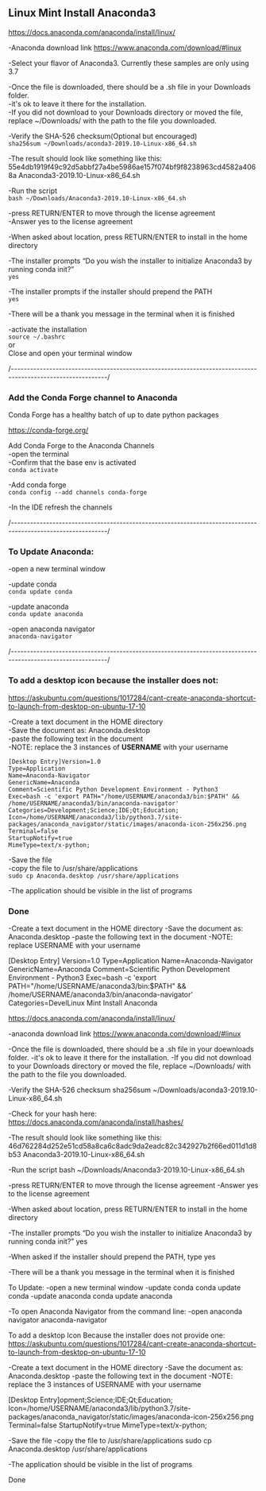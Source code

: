 ## Linux Mint Install Anaconda3

https://docs.anaconda.com/anaconda/install/linux/

-Anaconda download link 
https://www.anaconda.com/download/#linux

-Select your flavor of Anaconda3. Currently these samples are only using 3.7

-Once the file is downloaded, there should be a .sh file in your Downloads folder.  
-it's ok to leave it there for the installation.  
-If you did not download to your Downloads directory or moved the file, replace ~/Downloads/ with the path to the file you downloaded.  

-Verify the SHA-526 checksum(Optional but encouraged)  
`sha256sum ~/Downloads/aconda3-2019.10-Linux-x86_64.sh`

-The result should look like something like this:  
55e4db1919f49c92d5abbf27a4be5986ae157f074bf9f8238963cd4582a4068a  Anaconda3-2019.10-Linux-x86_64.sh

-Run the script  
`bash ~/Downloads/Anaconda3-2019.10-Linux-x86_64.sh`

-press RETURN/ENTER to move through the license agreement  
-Answer yes to the license agreement

-When asked about location, press RETURN/ENTER to install in the home directory

-The installer prompts “Do you wish the installer to initialize Anaconda3 by running conda init?”  
`yes`

-The installer prompts if the installer should prepend the PATH  
`yes`

-There will be a thank you message in the terminal when it is finished  

-activate the installation  
`source ~/.bashrc`  
or  
Close and open your terminal window

/------------------------------------------------------------------------------------------------------------/

### Add the Conda Forge channel to Anaconda
Conda Forge has a healthy batch of up to date python packages

https://conda-forge.org/

Add Conda Forge to the Anaconda Channels  
-open the terminal  
-Confirm that the base env is activated  
`conda activate`

-Add conda forge  
`conda config --add channels conda-forge`

-In the IDE refresh the channels

/------------------------------------------------------------------------------------------------------------/

### To Update Anaconda:
-open a new terminal window

-update conda  
`conda update conda`

-update anaconda  
`conda update anaconda`

-open anaconda navigator  
`anaconda-navigator`

/------------------------------------------------------------------------------------------------------------/

### To add a desktop icon because the installer does not:  
https://askubuntu.com/questions/1017284/cant-create-anaconda-shortcut-to-launch-from-desktop-on-ubuntu-17-10

-Create a text document in the HOME directory  
-Save the document as: Anaconda.desktop  
-paste the following text in the document  
-NOTE: replace the 3 instances of **USERNAME** with your username  

```
[Desktop Entry]Version=1.0  
Type=Application  
Name=Anaconda-Navigator  
GenericName=Anaconda  
Comment=Scientific Python Development Environment - Python3  
Exec=bash -c 'export PATH="/home/USERNAME/anaconda3/bin:$PATH" && /home/USERNAME/anaconda3/bin/anaconda-navigator'  
Categories=Development;Science;IDE;Qt;Education;  
Icon=/home/USERNAME/anaconda3/lib/python3.7/site-packages/anaconda_navigator/static/images/anaconda-icon-256x256.png  
Terminal=false  
StartupNotify=true  
MimeType=text/x-python;
```  

-Save the file  
-copy the file to /usr/share/applications  
`sudo cp Anaconda.desktop /usr/share/applications`  

-The application should be visible in the list of programs  

### Done
-Create a text document in the HOME directory
-Save the document as: Anaconda.desktop
-paste the following text in the document
-NOTE: replace USERNAME with your username

[Desktop Entry]
Version=1.0
Type=Application
Name=Anaconda-Navigator
GenericName=Anaconda
Comment=Scientific Python Development Environment - Python3
Exec=bash -c 'export PATH="/home/USERNAME/anaconda3/bin:$PATH" && /home/USERNAME/anaconda3/bin/anaconda-navigator'
Categories=DevelLinux Mint Install Anaconda

https://docs.anaconda.com/anaconda/install/linux/

-anaconda download link 
https://www.anaconda.com/download/#linux

-Once the file is downloaded, there should be a .sh file in your doewnloads folder.
-it's ok to leave it there for the installation.
-If you did not download to your Downloads directory or moved the file, replace ~/Downloads/ with the path to the file you downloaded.

-Verify the SHA-526 checksum
sha256sum ~/Downloads/aconda3-2019.10-Linux-x86_64.sh

-Check for your hash here: https://docs.anaconda.com/anaconda/install/hashes/

-The result should look like something like this:
46d762284d252e51cd58a8ca6c8adc9da2eadc82c342927b2f66ed011d1d8b53  Anaconda3-2019.10-Linux-x86_64.sh

-Run the script
bash ~/Downloads/Anaconda3-2019.10-Linux-x86_64.sh

-press RETURN/ENTER to move through the license agreement
-Answer yes to the license agreement

-When asked about location, press RETURN/ENTER to install in the home directory

-The installer prompts “Do you wish the installer to initialize Anaconda3 by running conda init?” 
yes

-When asked if the installer should prepend the PATH, type yes

-There will be a thank you message in the terminal when it is finished



To Update:
-open a new terminal window
-update conda
conda update conda
-update anaconda
conda update anaconda

-To open Anaconda Navigator from the command line:
-open anaconda navigator
anaconda-navigator




To add a desktop Icon Because the installer does not provide one:
https://askubuntu.com/questions/1017284/cant-create-anaconda-shortcut-to-launch-from-desktop-on-ubuntu-17-10

-Create a text document in the HOME directory
-Save the document as: Anaconda.desktop
-paste the following text in the document
-NOTE: replace the 3 instances of USERNAME with your username

[Desktop Entry]opment;Science;IDE;Qt;Education;
Icon=/home/USERNAME/anaconda3/lib/python3.7/site-packages/anaconda_navigator/static/images/anaconda-icon-256x256.png
Terminal=false
StartupNotify=true
MimeType=text/x-python;

-Save the file
-copy the file to /usr/share/applications
sudo cp Anaconda.desktop /usr/share/applications

-The application should be visible in the list of programs

Done
